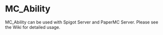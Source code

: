 # MC_Ability
MC_Ability can be used with Spigot Server and PaperMC Server.
Please see the Wiki for detailed usage.

